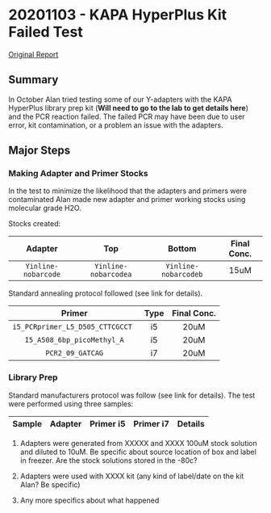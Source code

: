 # 20201103 - KAPA HyperPlus Kit Failed Test

[Original Report](https://github.com/epigeneticstoocean/2018OAExp_larvae/blob/master/notebook/20201020_KAPAHyperPrepTest_customPrimers.md)

## Summary
In October Alan tried testing some of our Y-adapters with the KAPA HyperPlus library prep kit (**Will need to go to the lab to get details here**) and the PCR reaction failed. The failed PCR may have been due to user error, kit contamination, or a problem an issue with the adapters.

## Major Steps

### Making Adapter and Primer Stocks

In the test to minimize the likelihood that the adapters and primers were contaminated Alan made new adapter and primer working stocks using molecular grade H2O. 

Stocks created:

| Adapter | Top | Bottom | Final Conc. |
|:------:|:------:|:------:|:------:|
| `Yinline-nobarcode` | `Yinline-nobarcodea` | `Yinline-nobarcodeb` | 15uM |

Standard annealing protocol followed (see link for details).

| Primer | Type | Final Conc. |
|:------:|:------:|:------:|
|`i5_PCRprimer_L5_D505_CTTCGCCT ` | i5 | 20uM |
| `I5_A508_6bp_picoMethyl_A` | i5 | 20uM |
| `PCR2_09_GATCAG` | i7 | 20uM |

### Library Prep

Standard manufacturers protocol was follow (see link for details). The test were performed using three samples:

| Sample | Adapter | Primer i5 | Primer i7 | Details |
|:------:|:------:|:------:|:------:|:------:|


1. Adapters were generated from XXXXX and XXXX 100uM stock solution and diluted to 10uM. Be specific about source location of box and label in freezer. Are the stock solutions stored in the -80c?

2. Adapters were used with XXXX kit (any kind of label/date on the kit Alan? Be specific)

3. Any more specifics about what happened
